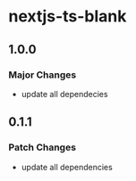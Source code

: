 # nextjs-ts-blank

## 1.0.0

### Major Changes

- update all dependecies

## 0.1.1

### Patch Changes

- update all dependencies
